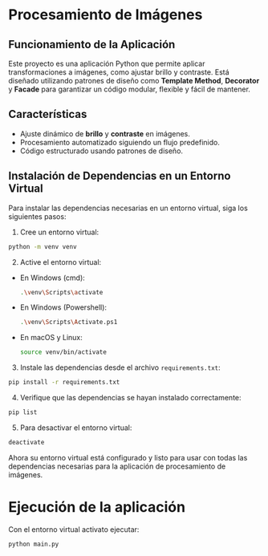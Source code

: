 # Procesamiento de Imágenes

## Funcionamiento de la Aplicación

Este proyecto es una aplicación Python que permite aplicar transformaciones a imágenes, como ajustar brillo y contraste. Está diseñado utilizando patrones de diseño como **Template Method**, **Decorator** y **Facade** para garantizar un código modular, flexible y fácil de mantener.

## Características

- Ajuste dinámico de **brillo** y **contraste** en imágenes.
- Procesamiento automatizado siguiendo un flujo predefinido.
- Código estructurado usando patrones de diseño.

## Instalación de Dependencias en un Entorno Virtual

Para instalar las dependencias necesarias en un entorno virtual, siga los siguientes pasos:

1. Cree un entorno virtual:
  ```bash
  python -m venv venv
  ```

2. Active el entorno virtual:
  - En Windows (cmd):
    ```bash
    .\venv\Scripts\activate
    ```
  - En Windows (Powershell): 
    ```bash
    .\venv\Scripts\Activate.ps1
    ```
  - En macOS y Linux:
    ```bash
    source venv/bin/activate
    ```

3. Instale las dependencias desde el archivo `requirements.txt`:
  ```bash
  pip install -r requirements.txt
  ```

4. Verifique que las dependencias se hayan instalado correctamente:
  ```bash
  pip list
  ```
5. Para desactivar el entorno virtual:
  ```bash
  deactivate
  ```

Ahora su entorno virtual está configurado y listo para usar con todas las dependencias necesarias para la aplicación de procesamiento de imágenes.

# Ejecución de la aplicación

Con el entorno virtual activato ejecutar:
```bash
python main.py
```